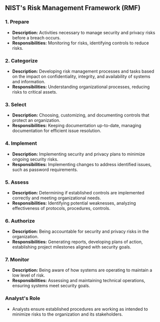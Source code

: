 ## NIST's Risk Management Framework (RMF)

### 1. Prepare
- **Description:** Activities necessary to manage security and privacy risks before a breach occurs.
- **Responsibilities:** Monitoring for risks, identifying controls to reduce risks.

### 2. Categorize
- **Description:** Developing risk management processes and tasks based on the impact on confidentiality, integrity, and availability of systems and information.
- **Responsibilities:** Understanding organizational processes, reducing risks to critical assets.

### 3. Select
- **Description:** Choosing, customizing, and documenting controls that protect an organization.
- **Responsibilities:** Keeping documentation up-to-date, managing documentation for efficient issue resolution.

### 4. Implement
- **Description:** Implementing security and privacy plans to minimize ongoing security risks.
- **Responsibilities:** Implementing changes to address identified issues, such as password requirements.

### 5. Assess
- **Description:** Determining if established controls are implemented correctly and meeting organizational needs.
- **Responsibilities:** Identifying potential weaknesses, analyzing effectiveness of protocols, procedures, controls.

### 6. Authorize
- **Description:** Being accountable for security and privacy risks in the organization.
- **Responsibilities:** Generating reports, developing plans of action, establishing project milestones aligned with security goals.

### 7. Monitor
- **Description:** Being aware of how systems are operating to maintain a low level of risk.
- **Responsibilities:** Assessing and maintaining technical operations, ensuring systems meet security goals.

### Analyst's Role
- Analysts ensure established procedures are working as intended to minimize risks to the organization and its stakeholders.